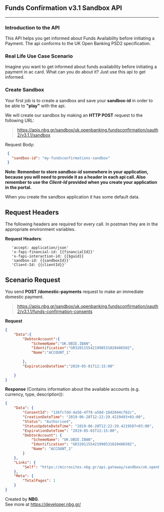 ## **Funds Confirmation v3.1 Sandbox API** 
****
### **Introduction to the API**
This API helps you get informed about Funds Availability before initiating a Payment.
The api conforms to the UK Open Banking PSD2 specification.

### **Real Life Use Case Scenario**
Imagine you want to get informed about funds availability before initiating a payment in ac card. What can you do about it? Just use this api to get informed.

### **Create Sandbox**
Your first job is to create a sandbox and save your **sandbox-id** in order to be able to **"play"** with the api.

We will create our sandbox by making an **HTTP POST** request to the following URL:
> https://apis.nbg.gr/sandbox/uk.openbanking.fundsconfirmation/oauth2/v3.1.1/sandbox

Request Body:
```json
 {
   "sandbox-id": "my-fundsconfirmations-sandbox"
 }
``` 

**Note: Remember to store *sandbox-id* somewhere in your application, because you will need to provide it as a header
in each api call. Also remember to use the *Client-Id* provided when you create your application in the portal.**

When you create the sandbox application it has some default data.
## **Request Headers**
The following headers are required for every call. In postman they are in the appropriate environment variables.

**Request Headers**:
```
   'accept: application/json'
   'x-fapi-financial-id: {{financialId}}'
   'x-fapi-interaction-id: {{$guid}}
   'sandbox-id: {{sandboxId}}'  
   'Client-Id: {{clientId}}'

``` 
## **Scenario Request**
You send **POST /domestic-payments** request to make an immediate domestic payment.
> https://apis.nbg.gr/sandbox/uk.openbanking.fundsconfirmation/oauth2/v3.1.1/funds-confirmation-consents

**Request**
```json
{
	"Data":{
		"DebtorAccount":{
			"SchemeName":"UK.OBIE.IBAN",
			"Identification":"GR3201155421998531020486502",
			"Name":"ACCOUNT_1"
			
		},
		"ExpirationDateTime":"2019-05-01T12:15:00"
		
	}
}
``` 

**Response** (Contains information about the available accounts (e.g. currency, type, description)):
```json
{
    "Data": {
        "ConsentId": "126fc7dd-4a56-4ff8-a58d-18d2044cf82c",
        "CreationDateTime": "2019-06-28T12:22:29.4219493+03:00",
        "Status": "Authorised",
        "StatusUpdateDateTime": "2019-06-28T12:22:29.4219507+03:00",
        "ExpirationDateTime": "2019-05-01T12:15:00",
        "DebtorAccount": {
            "SchemeName": "UK.OBIE.IBAN",
            "Identification": "GR3201155421998531020486502",
            "Name": "ACCOUNT_1"
        }
    },
    "Links": {
        "Self": "https://microsites.nbg.gr/api.gateway/sandbox/uk.openbanking.payments/oauth2/v3.1/funds-confirmation-consents"
    },
    "Meta": {
        "TotalPages": 1
    }
}

``` 


Created by **NBG**.\
See more at https://developer.nbg.gr/